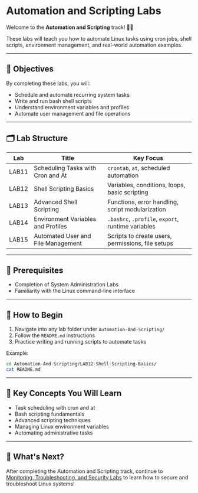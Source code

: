 # Automation and Scripting Labs

Welcome to the **Automation and Scripting** track! 🤖📜

These labs will teach you how to automate Linux tasks using cron jobs, shell scripts, environment management, and real-world automation examples.

---

## 🎯 Objectives

By completing these labs, you will:
- Schedule and automate recurring system tasks
- Write and run bash shell scripts
- Understand environment variables and profiles
- Automate user management and file operations

---

## 🗂️ Lab Structure

| Lab | Title                          | Key Focus                          |
|-----|---------------------------------|------------------------------------|
| LAB11 | Scheduling Tasks with Cron and At | `crontab`, `at`, scheduled automation |
| LAB12 | Shell Scripting Basics           | Variables, conditions, loops, basic scripting |
| LAB13 | Advanced Shell Scripting         | Functions, error handling, script modularization |
| LAB14 | Environment Variables and Profiles | `.bashrc`, `.profile`, `export`, runtime variables |
| LAB15 | Automated User and File Management | Scripts to create users, permissions, file setups |

---

## 🧰 Prerequisites

- Completion of System Administration Labs
- Familiarity with the Linux command-line interface

---

## 🚀 How to Begin

1. Navigate into any lab folder under `Automation-And-Scripting/`
2. Follow the `README.md` instructions
3. Practice writing and running scripts to automate tasks

Example:
```bash
cd Automation-And-Scripting/LAB12-Shell-Scripting-Basics/
cat README.md
```

---

## 🧠 Key Concepts You Will Learn

- Task scheduling with cron and at
- Bash scripting fundamentals
- Advanced scripting techniques
- Managing Linux environment variables
- Automating administrative tasks

---

## 🔁 What's Next?
After completing the Automation and Scripting track, continue to [Monitoring, Troubleshooting, and Security Labs](../Monitoring-Troubleshooting-And-Security/README.md) to learn how to secure and troubleshoot Linux systems!

